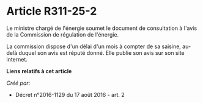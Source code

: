 # Article R311-25-2

Le ministre chargé de l'énergie soumet le document de consultation à l'avis de la Commission de régulation de l'énergie. 

La commission dispose d'un délai d'un mois à compter de sa saisine, au-delà duquel son avis est réputé donné. Elle publie son
avis sur son site internet.

**Liens relatifs à cet article**

_Créé par_:

  - Décret n°2016-1129 du 17 août 2016 - art. 2
